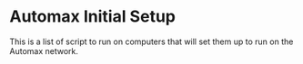 # Automax Initial Setup

This is a list of script to run on computers that will set them up to run on the Automax network. 
